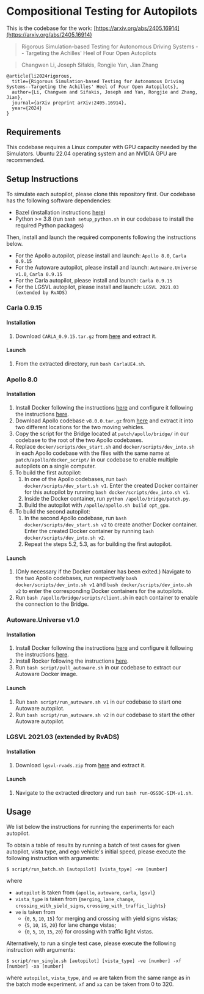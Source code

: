 # Compositional Testing for Autopilots

This is the codebase for the work: [https://arxiv.org/abs/2405.16914](https://arxiv.org/abs/2405.16914)

> Rigorous Simulation-based Testing for Autonomous Driving Systems -- Targeting the Achilles' Heel of Four Open Autopilots

> Changwen Li, Joseph Sifakis, Rongjie Yan, Jian Zhang

```
@article{li2024rigorous,
  title={Rigorous Simulation-based Testing for Autonomous Driving Systems--Targeting the Achilles' Heel of Four Open Autopilots},
  author={Li, Changwen and Sifakis, Joseph and Yan, Rongjie and Zhang, Jian},
  journal={arXiv preprint arXiv:2405.16914},
  year={2024}
}
```


## Requirements

This codebase requires a Linux computer with GPU capacity needed by the Simulators. Ubuntu 22.04 operating system and an NVIDIA GPU are recommended.

## Setup Instructions

To simulate each autopilot, please clone this repository first. Our codebase has the following software dependencies:
- Bazel (installation instructions [here](https://bazel.build/install))
- Python >= 3.8 (run `bash setup_python.sh` in our codebase to install the required Python packages)

Then, install and launch the required components following the instructions below.

- For the Apollo autopilot, please install and launch: `Apollo 8.0`, `Carla 0.9.15`
- For the Autoware autopilot, please install and launch: `Autoware.Universe v1.0`, `Carla 0.9.15`
- For the Carla autopilot, please install and launch: `Carla 0.9.15`
- For the LGSVL autopilot, please install and launch: `LGSVL 2021.03 (extended by RvADS)`

### Carla 0.9.15

#### Installation

1. Download `CARLA_0.9.15.tar.gz` from [here](https://carla-releases.s3.us-east-005.backblazeb2.com/Linux/CARLA_0.9.15.tar.gz) and extract it.

#### Launch
1. From the extracted directory, run `bash CarlaUE4.sh`.


### Apollo 8.0

#### Installation

1. Install Docker following the instructions [here](https://docs.docker.com/desktop/install/linux-install/) and configure it following the instructions [here](https://docs.docker.com/engine/install/linux-postinstall/).
2. Download Apollo codebase `v8.0.0.tar.gz` from [here](https://github.com/ApolloAuto/apollo/archive/refs/tags/v8.0.0.tar.gz) and extract it into two different locations for the two moving vehicles.
3. Copy the script for the Bridge located at `patch/apollo/bridge/` in our codebase to the root of the two Apollo codebases.
4. Replace `docker/scripts/dev_start.sh` and `docker/scripts/dev_into.sh` in each Apollo codebase with the files with the same name at `patch/apollo/docker_script/` in our codebase to enable multiple autopilots on a single computer.
5. To build the first autopilot:
    1. In one of the Apollo codebases, run `bash docker/scripts/dev_start.sh v1`. Enter the created Docker container for this autopilot by running `bash docker/scripts/dev_into.sh v1`.
    3. Inside the Docker container, run `python /apollo/bridge/patch.py`.
    3. Build the autopilot with `/apollo/apollo.sh build opt_gpu`.
6. To build the second autopilot:
    1. In the second Apollo codebase, run `bash docker/scripts/dev_start.sh v2` to create another Docker container. Enter the created Docker container by running `bash docker/scripts/dev_into.sh v2`.
    2. Repeat the steps 5.2, 5.3, as for building the first autopilot.

#### Launch

1. (Only necessary if the Docker container has been exited.) Navigate to the two Apollo codebases, run respectively `bash docker/scripts/dev_into.sh v1` and `bash docker/scripts/dev_into.sh v2` to enter the corresponding Docker containers for the autopilots.
2. Run `bash /apollo/bridge/scripts/client.sh` in each container to enable the connection to the Bridge.

### Autoware.Universe v1.0

#### Installation

1. Install Docker following the instructions [here](https://docs.docker.com/desktop/install/linux-install/) and configure it following the instructions [here](https://docs.docker.com/engine/install/linux-postinstall/).
2. Install Rocker following the instructions [here](https://github.com/osrf/rocker).
3. Run `bash script/pull_autoware.sh` in our codebase to extract our Autoware Docker image.

#### Launch

1. Run `bash script/run_autoware.sh v1` in our codebase to start one Autoware autopilot.
2. Run `bash script/run_autoware.sh v2` in our codebase to start the other Autoware autopilot.

### LGSVL 2021.03 (extended by RvADS)

#### Installation

1. Download `lgsvl-rvads.zip` from [here](https://github.com/LIIHWF/RvADS/releases/download/v1.0/lgsvl-rvads.zip) and extract it.

#### Launch

1. Navigate to the extracted directory and run `bash run-OSSDC-SIM-v1.sh`.

## Usage

We list below the instructions for running the experiments for each autopilot.

To obtain a table of results by running a batch of test cases for given autopilot, vista type, and ego vehicle's initial speed, please execute the following instruction with arguments:

```
$ script/run_batch.sh [autopilot] [vista_tpye] -ve [number]
```
where
- `autopilot` is taken from {`apollo`, `autoware`, `carla`, `lgsvl`}
- `vista_type` is taken from {`merging`, `lane_change`, `crossing_with_yield_signs`, `crossing_with_traffic_lights`}
- `ve` is taken from 
  - {`0`, `5`, `10`, `15`} for merging and crossing with yield signs vistas; 
  - {`5`, `10`, `15`, `20`} for lane change vistas;
  - {`0`, `5`, `10`, `15`, `20`} for crossing with traffic light vistas.

Alternatively, to run a single test case, please execute the following instruction with arguments:

```
$ script/run_single.sh [autopilot] [vista_type] -ve [number] -xf [number] -xa [number]
```

where `autopilot`, `vista_type`, and `ve` are taken from the same range as in the batch mode experiment. `xf` and `xa` can be taken from 0 to 320.
